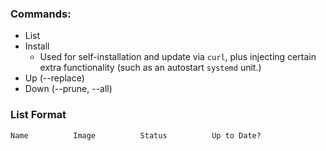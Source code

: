 ### Commands:
- List
- Install
    - Used for self-installation and update via `curl`, plus injecting certain extra functionality (such as an autostart `systemd` unit.)
- Up (--replace)
- Down (--prune, --all)

### List Format
```shell
Name          Image          Status          Up to Date?
```